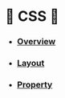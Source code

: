 # :star2: CSS :star2:

- ### [Overview](CSS/Overview.md)

- ### [Layout](CSS/Layout.md)

- ### [Property](CSS/Property.md)
